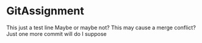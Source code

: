 # GitAssignment

This just a test line 
Maybe
or maybe not?
This may cause a merge conflict?
Just one more commit will do I suppose
